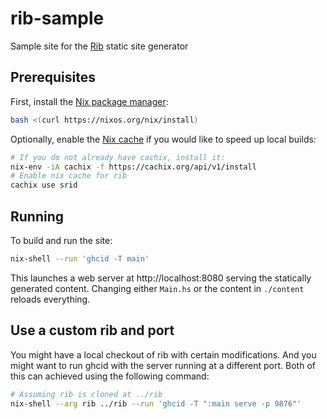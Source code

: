 # rib-sample

Sample site for the [Rib](https://github.com/srid/rib) static site generator

## Prerequisites

First, install the [Nix package manager](https://nixos.org/nix/):

``` bash
bash <(curl https://nixos.org/nix/install)
```

Optionally, enable the [Nix cache](https://srid.cachix.org/) if you would like to speed up local builds:

``` bash
# If you do not already have cachix, install it:
nix-env -iA cachix -f https://cachix.org/api/v1/install
# Enable nix cache for rib
cachix use srid
```

## Running

To build and run the site:

```bash
nix-shell --run 'ghcid -T main'
```

This launches a web server at http://localhost:8080 serving the statically
generated content. Changing either `Main.hs` or the content in `./content` reloads everything.

## Use a custom rib and port

You might have a local checkout of rib with certain modifications. And you might
want to run ghcid with the server running at a different port. Both of this can
achieved using the following command:

```bash
# Assuming rib is cloned at ../rib
nix-shell --arg rib ../rib --run 'ghcid -T ":main serve -p 9876"'
```
